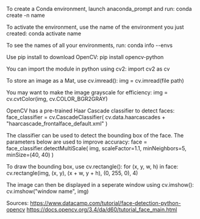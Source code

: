 To create a Conda environment, launch anaconda_prompt and run:
conda create -n name

To activate the environment, use the name of the environment you just created:
conda activate name

To see the names of all your environments, run:
conda info --envs

Use pip install to download OpenCV:
pip install opencv-python

You can import the module in python using cv2:
import cv2 as cv

To store an image as a Mat, use cv.imread():
img = cv.imread(file path)

You may want to make the image grayscale for efficiency:
img = cv.cvtColor(img, cv.COLOR_BGR2GRAY)

OpenCV has a pre-trained Haar Cascade classifier to detect faces:
face_classifier = cv.CascadeClassifier(
    cv.data.haarcascades + "haarcascade_frontalface_default.xml"
)

The classifier can be used to detect the bounding box of the face. The parameters below are used to improve accuracy:
face = face_classifier.detectMultiScale(
    img, scaleFactor=1.1, minNeighbors=5, minSize=(40, 40)
)

To draw the bounding box, use cv.rectangle():
for (x, y, w, h) in face:
    cv.rectangle(img, (x, y), (x + w, y + h), (0, 255, 0), 4)

The image can then be displayed in a seperate window using cv.imshow():
cv.imshow("window name", img)



Sources:
https://www.datacamp.com/tutorial/face-detection-python-opencv
https://docs.opencv.org/3.4/da/d60/tutorial_face_main.html
